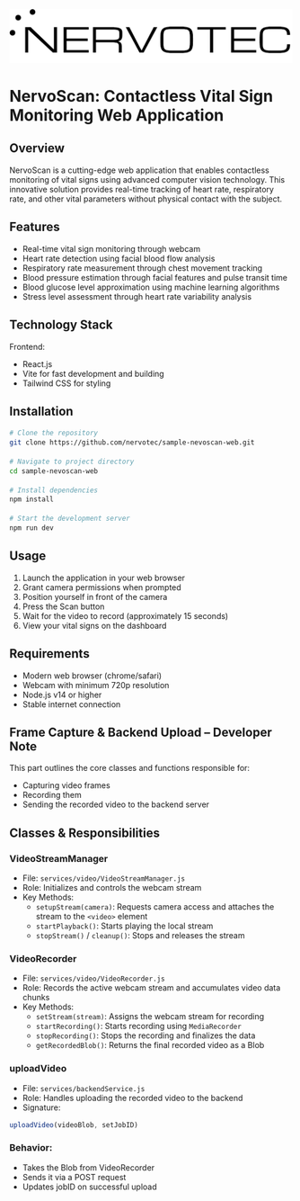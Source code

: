 ![nervotec.png](nervotec.png)

# NervoScan: Contactless Vital Sign Monitoring Web Application

## Overview

NervoScan is a cutting-edge web application that enables contactless monitoring of vital signs using advanced computer vision technology. This innovative solution provides real-time tracking of heart rate, respiratory rate, and other vital parameters without physical contact with the subject.

## Features

- Real-time vital sign monitoring through webcam
- Heart rate detection using facial blood flow analysis
- Respiratory rate measurement through chest movement tracking
- Blood pressure estimation through facial features and pulse transit time
- Blood glucose level approximation using machine learning algorithms
- Stress level assessment through heart rate variability analysis

## Technology Stack

Frontend:

- React.js
- Vite for fast development and building
- Tailwind CSS for styling

## Installation

```bash
# Clone the repository
git clone https://github.com/nervotec/sample-nevoscan-web.git

# Navigate to project directory
cd sample-nevoscan-web

# Install dependencies
npm install

# Start the development server
npm run dev

```

## Usage

1. Launch the application in your web browser
2. Grant camera permissions when prompted
3. Position yourself in front of the camera
4. Press the Scan button
5. Wait for the video to record (approximately 15 seconds)
6. View your vital signs on the dashboard

## Requirements

- Modern web browser (chrome/safari)
- Webcam with minimum 720p resolution
- Node.js v14 or higher
- Stable internet connection


##  Frame Capture & Backend Upload – Developer Note

This part outlines the core classes and functions responsible for:

- Capturing video frames
- Recording them
- Sending the recorded video to the backend server

## Classes & Responsibilities

### VideoStreamManager

- File: `services/video/VideoStreamManager.js`
- Role: Initializes and controls the webcam stream
- Key Methods:
  - `setupStream(camera)`: Requests camera access and attaches the stream to the `<video>` element
  - `startPlayback()`: Starts playing the local stream
  - `stopStream()` / `cleanup()`: Stops and releases the stream

### VideoRecorder

- File: `services/video/VideoRecorder.js`
- Role: Records the active webcam stream and accumulates video data chunks
- Key Methods:
  - `setStream(stream)`: Assigns the webcam stream for recording
  - `startRecording()`: Starts recording using `MediaRecorder`
  - `stopRecording()`: Stops the recording and finalizes the data
  - `getRecordedBlob()`: Returns the final recorded video as a Blob

### uploadVideo

- File: `services/backendService.js`
- Role: Handles uploading the recorded video to the backend
- Signature:

```js
uploadVideo(videoBlob, setJobID)
```

### Behavior:

- Takes the Blob from VideoRecorder
- Sends it via a POST request
- Updates jobID on successful upload
